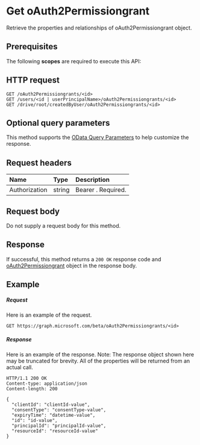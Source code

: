 # Get oAuth2Permissiongrant

Retrieve the properties and relationships of oAuth2Permissiongrant object.
## Prerequisites
The following **scopes** are required to execute this API: 
## HTTP request
<!-- { "blockType": "ignored" } -->
```http
GET /oAuth2Permissiongrants/<id>
GET /users/<id | userPrincipalName>/oAuth2Permissiongrants/<id>
GET /drive/root/createdByUser/oAuth2Permissiongrants/<id>
```
## Optional query parameters
This method supports the [OData Query Parameters](http://graph.microsoft.io/docs/overview/query_parameters) to help customize the response.

## Request headers
| Name       | Type | Description|
|:-----------|:------|:----------|
| Authorization  | string  | Bearer <token>. Required. |

## Request body
Do not supply a request body for this method.
## Response
If successful, this method returns a `200 OK` response code and [oAuth2Permissiongrant](../resources/oAuth2Permissiongrant.md) object in the response body.
## Example
##### Request
Here is an example of the request.
<!-- {
  "blockType": "request",
  "name": "get_oAuth2Permissiongrant"
}-->
```http
GET https://graph.microsoft.com/beta/oAuth2Permissiongrants/<id>
```
##### Response
Here is an example of the response. Note: The response object shown here may be truncated for brevity. All of the properties will be returned from an actual call.
<!-- {
  "blockType": "response",
  "truncated": true,
  "@odata.type": "microsoft.graph.oAuth2Permissiongrant"
} -->
```http
HTTP/1.1 200 OK
Content-type: application/json
Content-length: 200

{
  "clientId": "clientId-value",
  "consentType": "consentType-value",
  "expiryTime": "datetime-value",
  "id": "id-value",
  "principalId": "principalId-value",
  "resourceId": "resourceId-value"
}
```

<!-- uuid: 8fcb5dbc-d5aa-4681-8e31-b001d5168d79
2015-10-25 14:57:30 UTC -->
<!-- {
  "type": "#page.annotation",
  "description": "Get oAuth2Permissiongrant",
  "keywords": "",
  "section": "documentation",
  "tocPath": ""
}-->

<!-- {
  "type": "#page.annotation",
  "description": "Retrieve the properties and relationships of oauth2permissiongrant object.",
  "tocPath": "/beta reference/Directory/oauth2 permission grant/Get oauth2 permission grant",
  "apiVersion": "beta",
  "section": "documentation",
  "canonicalURL": ""
} -->
